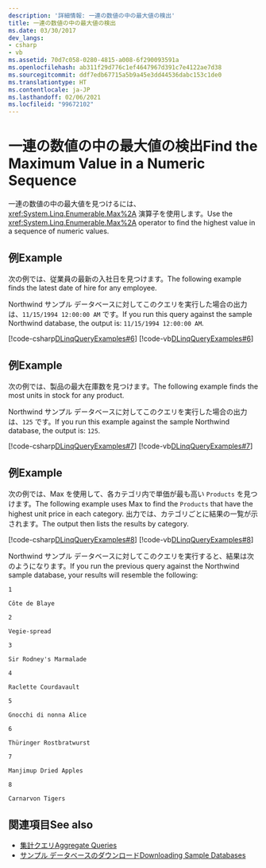 ```yaml
---
description: '詳細情報: 一連の数値の中の最大値の検出'
title: 一連の数値の中の最大値の検出
ms.date: 03/30/2017
dev_langs:
- csharp
- vb
ms.assetid: 70d7c058-0280-4815-a008-6f290093591a
ms.openlocfilehash: ab311f29d776c1ef4647967d391c7e4122ae7d38
ms.sourcegitcommit: ddf7edb67715a5b9a45e3dd44536dabc153c1de0
ms.translationtype: HT
ms.contentlocale: ja-JP
ms.lasthandoff: 02/06/2021
ms.locfileid: "99672102"
---
```

# <a name="find-the-maximum-value-in-a-numeric-sequence"></a><span data-ttu-id="81de0-103">一連の数値の中の最大値の検出</span><span class="sxs-lookup"><span data-stu-id="81de0-103">Find the Maximum Value in a Numeric Sequence</span></span>

<span data-ttu-id="81de0-104">一連の数値の中の最大値を見つけるには、<xref:System.Linq.Enumerable.Max%2A> 演算子を使用します。</span><span class="sxs-lookup"><span data-stu-id="81de0-104">Use the <xref:System.Linq.Enumerable.Max%2A> operator to find the highest value in a sequence of numeric values.</span></span>  
  
## <a name="example"></a><span data-ttu-id="81de0-105">例</span><span class="sxs-lookup"><span data-stu-id="81de0-105">Example</span></span>  

 <span data-ttu-id="81de0-106">次の例では、従業員の最新の入社日を見つけます。</span><span class="sxs-lookup"><span data-stu-id="81de0-106">The following example finds the latest date of hire for any employee.</span></span>  
  
 <span data-ttu-id="81de0-107">Northwind サンプル データベースに対してこのクエリを実行した場合の出力は、`11/15/1994 12:00:00 AM` です。</span><span class="sxs-lookup"><span data-stu-id="81de0-107">If you run this query against the sample Northwind database, the output is: `11/15/1994 12:00:00 AM`.</span></span>  
  
 [!code-csharp[DLinqQueryExamples#6](../../../../../../samples/snippets/csharp/VS_Snippets_Data/DLinqQueryExamples/cs/Program.cs#6)]
 [!code-vb[DLinqQueryExamples#6](../../../../../../samples/snippets/visualbasic/VS_Snippets_Data/DLinqQueryExamples/vb/Module1.vb#6)]  
  
## <a name="example"></a><span data-ttu-id="81de0-108">例</span><span class="sxs-lookup"><span data-stu-id="81de0-108">Example</span></span>  

 <span data-ttu-id="81de0-109">次の例では、製品の最大在庫数を見つけます。</span><span class="sxs-lookup"><span data-stu-id="81de0-109">The following example finds the most units in stock for any product.</span></span>  
  
 <span data-ttu-id="81de0-110">Northwind サンプル データベースに対してこのクエリを実行した場合の出力は、`125` です。</span><span class="sxs-lookup"><span data-stu-id="81de0-110">If you run this example against the sample Northwind database, the output is: `125`.</span></span>  
  
 [!code-csharp[DLinqQueryExamples#7](../../../../../../samples/snippets/csharp/VS_Snippets_Data/DLinqQueryExamples/cs/Program.cs#7)]
 [!code-vb[DLinqQueryExamples#7](../../../../../../samples/snippets/visualbasic/VS_Snippets_Data/DLinqQueryExamples/vb/Module1.vb#7)]  
  
## <a name="example"></a><span data-ttu-id="81de0-111">例</span><span class="sxs-lookup"><span data-stu-id="81de0-111">Example</span></span>  

 <span data-ttu-id="81de0-112">次の例では、Max を使用して、各カテゴリ内で単価が最も高い `Products` を見つけます。</span><span class="sxs-lookup"><span data-stu-id="81de0-112">The following example uses Max to find the `Products` that have the highest unit price in each category.</span></span> <span data-ttu-id="81de0-113">出力では、カテゴリごとに結果の一覧が示されます。</span><span class="sxs-lookup"><span data-stu-id="81de0-113">The output then lists the results by category.</span></span>  
  
 [!code-csharp[DLinqQueryExamples#8](../../../../../../samples/snippets/csharp/VS_Snippets_Data/DLinqQueryExamples/cs/Program.cs#8)]
 [!code-vb[DLinqQueryExamples#8](../../../../../../samples/snippets/visualbasic/VS_Snippets_Data/DLinqQueryExamples/vb/Module1.vb#8)]  
  
 <span data-ttu-id="81de0-114">Northwind サンプル データベースに対してこのクエリを実行すると、結果は次のようになります。</span><span class="sxs-lookup"><span data-stu-id="81de0-114">If you run the previous query against the Northwind sample database, your results will resemble the following:</span></span>  
  
 `1`  
  
 `Côte de Blaye`  
  
 `2`  
  
 `Vegie-spread`  
  
 `3`  
  
 `Sir Rodney's Marmalade`  
  
 `4`  
  
 `Raclette Courdavault`  
  
 `5`  
  
 `Gnocchi di nonna Alice`  
  
 `6`  
  
 `Thüringer Rostbratwurst`  
  
 `7`  
  
 `Manjimup Dried Apples`  
  
 `8`  
  
 `Carnarvon Tigers`  
  
## <a name="see-also"></a><span data-ttu-id="81de0-115">関連項目</span><span class="sxs-lookup"><span data-stu-id="81de0-115">See also</span></span>

- [<span data-ttu-id="81de0-116">集計クエリ</span><span class="sxs-lookup"><span data-stu-id="81de0-116">Aggregate Queries</span></span>](aggregate-queries.md)
- [<span data-ttu-id="81de0-117">サンプル データベースのダウンロード</span><span class="sxs-lookup"><span data-stu-id="81de0-117">Downloading Sample Databases</span></span>](downloading-sample-databases.md)
